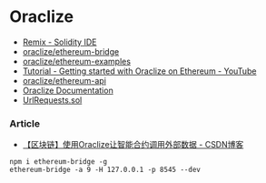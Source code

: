 # Oraclize

* [Remix - Solidity IDE](https://remix.oraclize.it/#plugintitle=Oraclize&pluginurl=https://remix-plugin.oraclize.it)
* [oraclize/ethereum-bridge](https://github.com/oraclize/ethereum-bridge)
* [oraclize/ethereum-examples](https://github.com/oraclize/ethereum-examples/tree/master/solidity)
* [Tutorial - Getting started with Oraclize on Ethereum - YouTube](https://www.youtube.com/watch?v=v2Skr_m0J2E&feature=youtu.be)
* [oraclize/ethereum-api](https://gitter.im/oraclize/ethereum-api)
* [Oraclize Documentation](http://docs.oraclize.it/#general-concepts-query)
* [UrlRequests.sol](https://github.com/oraclize/ethereum-examples/blob/master/solidity/computation-datasource/url-requests/UrlRequests.sol#L43-L51)

### Article

* [【区块链】使用Oraclize让智能合约调用外部数据 - CSDN博客](https://blog.csdn.net/ns2250225/article/details/80498838)


```
npm i ethereum-bridge -g
ethereum-bridge -a 9 -H 127.0.0.1 -p 8545 --dev
```